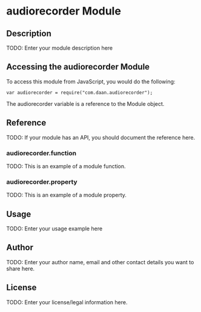 # audiorecorder Module

## Description

TODO: Enter your module description here

## Accessing the audiorecorder Module

To access this module from JavaScript, you would do the following:

    var audiorecorder = require("com.daan.audiorecorder");

The audiorecorder variable is a reference to the Module object.

## Reference

TODO: If your module has an API, you should document
the reference here.

### audiorecorder.function

TODO: This is an example of a module function.

### audiorecorder.property

TODO: This is an example of a module property.

## Usage

TODO: Enter your usage example here

## Author

TODO: Enter your author name, email and other contact
details you want to share here.

## License

TODO: Enter your license/legal information here.
